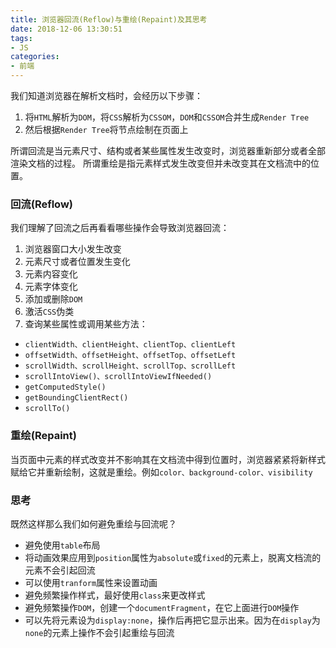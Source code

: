 ```yaml
---
title: 浏览器回流(Reflow)与重绘(Repaint)及其思考
date: 2018-12-06 13:30:51
tags:
- JS
categories:
- 前端
---
```

我们知道浏览器在解析文档时，会经历以下步骤：
1. 将`HTML`解析为`DOM`，将`CSS`解析为`CSSOM`，`DOM`和`CSSOM`合并生成`Render Tree`
2. 然后根据`Render Tree`将节点绘制在页面上

所谓回流是当元素尺寸、结构或者某些属性发生改变时，浏览器重新部分或者全部渲染文档的过程。
所谓重绘是指元素样式发生改变但并未改变其在文档流中的位置。

### 回流(Reflow)
我们理解了回流之后再看看哪些操作会导致浏览器回流：
1. 浏览器窗口大小发生改变
2. 元素尺寸或者位置发生变化
3. 元素内容变化
4. 元素字体变化
5. 添加或删除`DOM`
6. 激活`CSS`伪类
7. 查询某些属性或调用某些方法：
 * `clientWidth、clientHeight、clientTop、clientLeft`
 * `offsetWidth、offsetHeight、offsetTop、offsetLeft`
 * `scrollWidth、scrollHeight、scrollTop、scrollLeft`
 * `scrollIntoView()、scrollIntoViewIfNeeded()`
 * `getComputedStyle()`
 * `getBoundingClientRect()`
 * `scrollTo()`

### 重绘(Repaint)
当页面中元素的样式改变并不影响其在文档流中得到位置时，浏览器紧紧将新样式赋给它并重新绘制，这就是重绘。例如`color、background-color、visibility`

### 思考
既然这样那么我们如何避免重绘与回流呢？

* 避免使用`table`布局
* 将动画效果应用到`position`属性为`absolute`或`fixed`的元素上，脱离文档流的元素不会引起回流
* 可以使用`tranform`属性来设置动画
* 避免频繁操作样式，最好使用`class`来更改样式
* 避免频繁操作`DOM`，创建一个`documentFragment`，在它上面进行`DOM`操作
* 可以先将元素设为`display:none`，操作后再把它显示出来。因为在`display`为`none`的元素上操作不会引起重绘与回流
